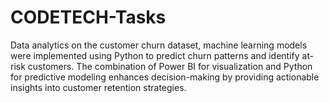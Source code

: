 # CODETECH-Tasks
Data analytics on the customer churn dataset, machine learning models were implemented using Python to predict churn patterns and identify at-risk customers. The combination of Power BI for visualization and Python for predictive modeling enhances decision-making by providing actionable insights into customer retention strategies.
